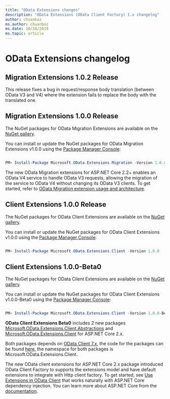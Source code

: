 ```yaml
---
title: "OData Extensions changes"
description: "OData Extensions (OData Client Factory) 1.x changelog"
author: chuanboz
ms.author: chuanboz
ms.date: 10/10/2019
ms.topic: article
---
```


# OData Extensions changelog

## Migration Extensions 1.0.2 Release

This release fixes a bug in request/response body translation (between OData V3 and V4) where the extension fails to replace the body with the translated one.

## Migration Extensions 1.0.0 Release

The NuGet packages for OData Migration Extensions are available on the [NuGet gallery](https://www.nuget.org/packages/Microsoft.OData.Extensions.Client/).

You can install or update the NuGet packages for OData Migration Extensions v1.0.0 using the [Package Manager Console](https://docs.nuget.org/docs/start-here/using-the-package-manager-console):

```PowerShell

PM> Install-Package Microsoft.OData.Extensions.Migration -Version 1.0.0

```

The new OData Migration extensions for ASP.NET Core 2.2+ enables an OData V4 service to handle OData V3 requests, allowing the migration of the service to OData V4 without changing its OData V3 clients.
To get started, refer to [OData Migration extension usage and architecture](/odata/extensions/migration).

## Client Extensions 1.0.0 Release

The NuGet packages for OData Client Extensions are available on the [NuGet gallery](https://www.nuget.org/packages/Microsoft.OData.Extensions.Client/).

You can install or update the NuGet packages for OData Client Extensions v1.0.0 using the [Package Manager Console](https://docs.nuget.org/docs/start-here/using-the-package-manager-console):

```PowerShell

PM> Install-Package Microsoft.OData.Extensions.Client -Version 1.0.0

```

## Client Extensions 1.0.0-Beta0

The NuGet packages for OData Client Extensions are available on the [NuGet gallery](https://www.nuget.org/packages/Microsoft.OData.Extensions.Client/).

You can install or update the NuGet packages for OData Client Extensions v1.0.0-Beta0 using the [Package Manager Console](https://docs.nuget.org/docs/start-here/using-the-package-manager-console):

```PowerShell

PM> Install-Package Microsoft.OData.Extensions.Client -Version 1.0.0-Beta0

```

**OData Client Extensions Beta0** includes 2 new packages [Microsoft.OData.Extensions.Client.Abstractions](https://www.nuget.org/packages/Microsoft.OData.Extensions.Client.Abstractions/) and [Microsoft.OData.Extensions.Client](https://www.nuget.org/packages/Microsoft.OData.Extensions.Client/) for ASP.NET Core 2.x.

Both packages depends on [OData Client 7.x](https://www.nuget.org/packages/Microsoft.OData.Client/7.5.1), the code for the packages can be found [here](https://github.com/OData/Extensions/tree/master/src/Microsoft.OData.Extensions.Client), the namespace for both packages is Microsoft.OData.Extensions.Client.

The new OData client extensions for ASP.NET Core 2.x package introduced OData Client Factory to supports the extensions model and have default extensions to integrate with Http client factory. To get started, see [Use Extensions in OData Client](/odata/client/using-extensions) that works naturally with ASP.NET Core dependency injection. You can learn more about ASP.NET Core from the [documentation](/aspnet/core/).
